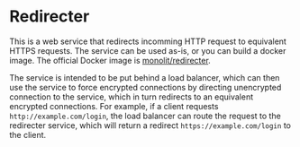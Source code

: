 # Redirecter

This is a web service that redirects incomming HTTP request to equivalent HTTPS requests.  The service can be used as-is, or you can build a docker image.  The official Docker image is [monolit/redirecter](https://hub.docker.com/r/monolit/redirecter).

The service is intended to be put behind a load balancer, which can then use the service to force encrypted connections by directing unencrypted connection to the service, which in turn redirects to an equivalent encrypted connections.  For example, if a client requests `http://example.com/login`, the load balancer can route the request to the redirecter service, which will return a redirect `https://example.com/login` to the client.

